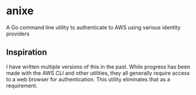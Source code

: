 # anixe
A Go command line utility to authenticate to AWS using various identity providers

## Inspiration

I have written multiple versions of this in the past. While progress has been made
with the AWS CLI and other utilities, they all generally require access to a web
browser for authentication. This utility eliminates that as a requirement.
